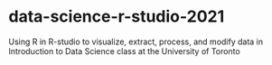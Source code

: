 # data-science-r-studio-2021
Using R in R-studio to visualize, extract, process, and modify data in Introduction to Data Science class at the University of Toronto 

